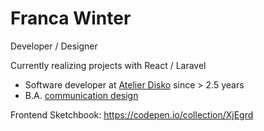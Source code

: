 # Franca Winter 

Developer / Designer

Currently realizing projects with React / Laravel


- Software developer at [Atelier Disko](https://atelierdisko.de/) since > 2.5 years
- B.A. [communication design](https://www.hs-mainz.de/studium/studiengaenge/gestaltung/bachelor-kommunikationsdesign/uebersicht/)


Frontend Sketchbook: https://codepen.io/collection/XjEgrd
